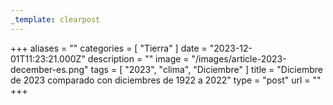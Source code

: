 ```yaml
---
_template: clearpost
---
```



+++
aliases = ""
categories = [ "Tierra" ]
date = "2023-12-01T11:23:21.000Z"
description = ""
image = "/images/article-2023-december-es.png"
tags = [ "2023", "clima", "Diciembre" ]
title = "Diciembre de 2023 comparado con diciembres de 1922 a 2022"
type = "post"
url = ""
+++


